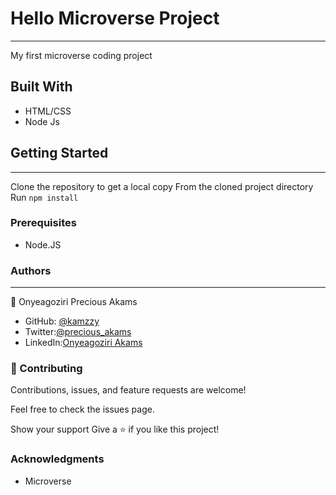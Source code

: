 # Hello Microverse Project
***
My first microverse coding project

## Built With
* HTML/CSS
* Node Js

## Getting Started
***
Clone the repository to get a local copy
From the cloned project directory
Run `npm install`

### Prerequisites
* Node.JS

### Authors
***
👤 Onyeagoziri Precious Akams

* GitHub: [@kamzzy](https://github.com/kamzzy)
* Twitter:[@precious_akams](https://twitter.com/precious_akams)
* LinkedIn:[Onyeagoziri Akams](https://www.linkedin.com/in/onyeagoziri-akams/)

### 🤝 Contributing
Contributions, issues, and feature requests are welcome!

Feel free to check the issues page.

Show your support
Give a ⭐️ if you like this project!

### Acknowledgments
* Microverse

